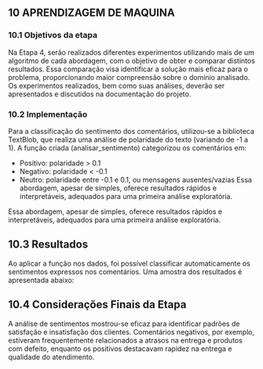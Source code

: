 

## 10 APRENDIZAGEM DE MAQUINA

### 10.1 Objetivos da etapa

Na Etapa 4, serão realizados diferentes experimentos utilizando mais de um algoritmo de cada abordagem, com o objetivo de obter e comparar distintos resultados. Essa comparação visa identificar a solução mais eficaz para o problema, proporcionando maior compreensão sobre o domínio analisado. Os experimentos realizados, bem como suas análises, deverão ser apresentados e discutidos na documentação do projeto.

### 10.2 Implementação
Para a classificação do sentimento dos comentários, utilizou-se a biblioteca TextBlob, que realiza uma análise de polaridade do texto (variando de -1 a 1). A função criada (analisar_sentimento) categorizou os comentários em:
- Positivo: polaridade > 0.1
- Negativo: polaridade < -0.1
- Neutro: polaridade entre -0.1 e 0.1, ou mensagens ausentes/vazias
Essa abordagem, apesar de simples, oferece resultados rápidos e interpretáveis, adequados para uma primeira análise exploratória.

Essa abordagem, apesar de simples, oferece resultados rápidos e interpretáveis, adequados para uma primeira análise exploratória.

## 10.3 Resultados

Ao aplicar a função nos dados, foi possível classificar automaticamente os sentimentos expressos nos comentários. Uma amostra dos resultados é apresentada abaixo:


## 10.4 Considerações Finais da Etapa
A análise de sentimentos mostrou-se eficaz para identificar padrões de satisfação e insatisfação dos clientes. Comentários negativos, por exemplo, estiveram frequentemente relacionados a atrasos na entrega e produtos com defeito, enquanto os positivos destacavam rapidez na entrega e qualidade do atendimento.
